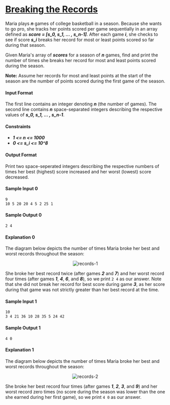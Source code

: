 # [Breaking the Records](https://www.hackerrank.com/challenges/breaking-best-and-worst-records)

Maria plays __*n*__ games of college basketball in a season. Because she wants to go pro, she tracks her points scored per game sequentially in an array defined as __*score = [s_0, s_1, ... , s_n-1]*__. After each game __*i*__, she checks to see if score __*s_i*__ breaks her record for most or least points scored so far during that season.

Given Maria's array of __*scores*__ for a season of __*n*__ games, find and print the number of times she breaks her record for most and least points scored during the season.

__Note:__ Assume her records for most and least points at the start of the season are the number of points scored during the first game of the season.

#### Input Format
The first line contains an integer denoting __*n*__ (the number of games).
The second line contains __*n*__ space-separated integers describing the respective values of __*s_0, s_1, ... , s_n-1*__.

#### Constraints
* __*1 <= n <= 1000*__
* __*0 <= s_i <= 10^8*__

#### Output Format
Print two space-seperated integers describing the respective numbers of times her best (highest) score increased and her worst (lowest) score decreased.

#### Sample Input 0
```
9
10 5 20 20 4 5 2 25 1
```

#### Sample Output 0
```
2 4
```

#### Explanation 0
The diagram below depicts the number of times Maria broke her best and worst records throughout the season:

<p align="center">
  <img src="https://github.com/joshuatvernon/coding-challenges/blob/master/Hackerrank/Algorithms/Implementation/05.%20Breaking%20the%20Records/img/breaking-the-records-1.png" alt="records-1">
</p>

She broke her best record twice (after games __*2*__ and __*7*__) and her worst record four times (after games __*1*__, __*4*__, __*6*__, and __*8*__), so we print `2 4` as our answer. Note that she did not break her record for best score during game __*3*__, as her score during that game was not strictly greater than her best record at the time.

#### Sample Input 1
```
10
3 4 21 36 10 28 35 5 24 42
```

#### Sample Output 1
```
4 0
```

#### Explanation 1
The diagram below depicts the number of times Maria broke her best and worst records throughout the season:

<p align="center">
  <img src="https://github.com/joshuatvernon/coding-challenges/blob/master/Hackerrank/Algorithms/Implementation/05.%20Breaking%20the%20Records/img/breaking-the-records-2.png" alt="records-2">
</p>

She broke her best record four times (after games __*1*__, __*2*__, __*3*__, and __*9*__) and her worst record zero times (no score during the season was lower than the one she earned during her first game), so we print `4 0` as our answer.
